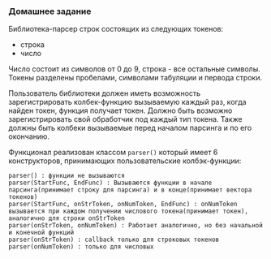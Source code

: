 ### Домашнее задание
Библиотека-парсер строк состоящих из следующих токенов:

- строка
- число

Число состоит из символов от 0 до 9, строка - все остальные символы. Токены разделены пробелами, символами табуляции и первода строки.

Пользователь библиотеки должен иметь возможность зарегистрировать колбек-функцию вызываемую каждый раз, когда найден токен, 
функция получает токен. Должно быть возможно зарегистрировать свой обработчик под каждый тип токена. 
Также должны быть колбеки вызываемые перед началом парсинга и по его окончанию.

Функционал реализован классом     ``` parser() ``` который имеет 6 конструкторов, принимающих пользовательские колбэк-функции:
```
parser() : функции не вызываются
parser(StartFunc, EndFunc) : Вызываются функции в начале парсинга(принимает строку для парсинга) и в конце(принимает вектора токенов)
parser(StartFunc, onStrToken, onNumToken, EndFunc) : onNumToken вызывается при каждом получении числового токена(принимает токен), аналогично для строки onStrToken
parser(onStrToken, onNumToken) : Работает аналогично, но без начальной и конечной функций
parser(onStrToken) : callback только для строковых токенов
parser(onNumToken) : только для числовых
```
